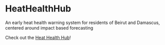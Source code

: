 # HeatHealthHub
An early heat health warning system for residents of Beirut and Damascus, centered around impact based forecasting

Check out the [Heat Health Hub](https://nimraonline.github.io/HeatHealthHub/index.html)!
